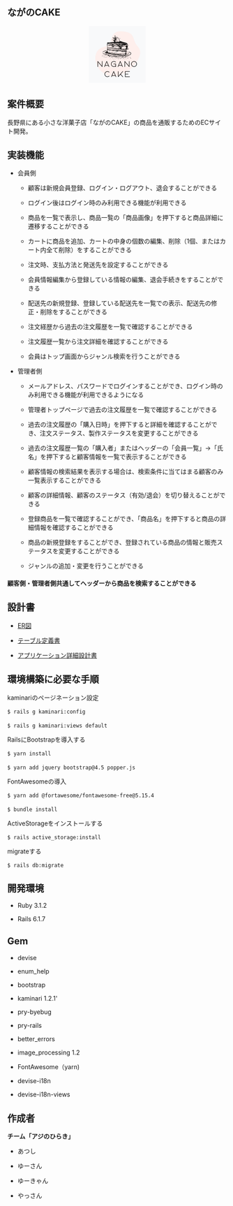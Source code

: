 ## ながのCAKE

<p align="center"><img src="https://github.com/webcamp-menber-ateam/nagano_cake/blob/develop/app/assets/images/logo_image.png" alt="nagano_cake" title="nagano_cake_log" width="130" height="130" /></p>

## 案件概要

長野県にある小さな洋菓子店「ながのCAKE」の商品を通販するためのECサイト開発。

## 実装機能

- 会員側

  - 顧客は新規会員登録、ログイン・ログアウト、退会することができる

  - ログイン後はログイン時のみ利用できる機能が利用できる

  - 商品を一覧で表示し、商品一覧の「商品画像」を押下すると商品詳細に遷移することができる

  - カートに商品を追加、カートの中身の個数の編集、削除（1個、またはカート内全て削除）をすることができる

  - 注文時、支払方法と発送先を設定することができる

  - 会員情報編集から登録している情報の編集、退会手続きをすることができる

  - 配送先の新規登録、登録している配送先を一覧での表示、配送先の修正・削除をすることができる

  - 注文経歴から過去の注文履歴を一覧で確認することができる

  - 注文履歴一覧から注文詳細を確認することができる

  - 会員はトップ画面からジャンル検索を行うことができる

- 管理者側

  - メールアドレス、パスワードでログインすることができ、ログイン時のみ利用できる機能が利用できるようになる

  - 管理者トップページで過去の注文履歴を一覧で確認することができる

  - 過去の注文履歴の「購入日時」を押下すると詳細を確認することができ、注文ステータス、製作ステータスを変更することができる

  - 過去の注文履歴一覧の「購入者」またはヘッダーの「会員一覧」→「氏名」を押下すると顧客情報を一覧で表示することができる

  - 顧客情報の検索結果を表示する場合は、検索条件に当てはまる顧客のみ一覧表示することができる

  - 顧客の詳細情報、顧客のステータス（有効/退会）を切り替えることができる

  - 登録商品を一覧で確認することができ、「商品名」を押下すると商品の詳細情報を確認することができる

  - 商品の新規登録をすることができ、登録されている商品の情報と販売ステータスを変更することができる

  - ジャンルの追加・変更を行うことができる

#### 顧客側・管理者側共通してヘッダーから商品を検索することができる

## 設計書

- [ER図](https://drive.google.com/file/d/1jgz4aO2qnzrF1evnixtuYmVADjVLljv2/view)

- [テーブル定義書](https://drive.google.com/file/d/1IK7nYIFtvjW8_SWjJNalePKWTGFlo_Zr/view)

- [アプリケーション詳細設計書](https://drive.google.com/file/d/1aQcHwLI7RavTQZEQc651dnfjxXth3GVb/view)

## 環境構築に必要な手順

kaminariのページネーション設定

    $ rails g kaminari:config

    $ rails g kaminari:views default

 RailsにBootstrapを導入する

    $ yarn install

    $ yarn add jquery bootstrap@4.5 popper.js

 FontAwesomeの導入

    $ yarn add @fortawesome/fontawesome-free@5.15.4

    $ bundle install

 ActiveStorageをインストールする

    $ rails active_storage:install

 migrateする

    $ rails db:migrate

## 開発環境

- Ruby 3.1.2

- Rails 6.1.7

## Gem

- devise

- enum_help

- bootstrap

- kaminari 1.2.1'

- pry-byebug

- pry-rails

- better_errors

- image_processing 1.2

- FontAwesome（yarn)

- devise-i18n

- devise-i18n-views

## 作成者

**チーム「アジのひらき」**

  - あつし

  - ゆーさん

  - ゆーきゃん

  - やっさん
